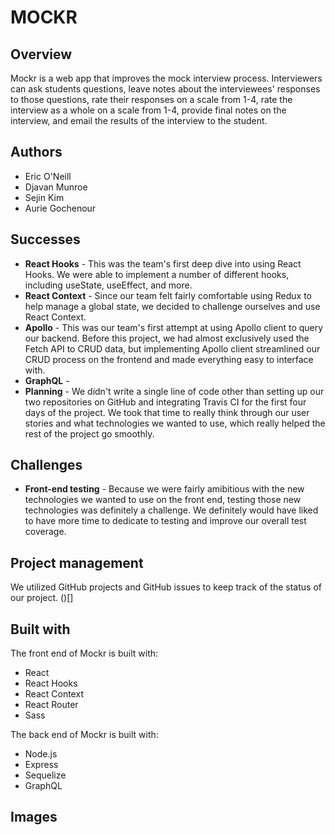 # MOCKR

## Overview
Mockr is a web app that improves the mock interview process. Interviewers can ask students questions, leave notes about the interviewees' responses to those questions, rate their responses on a scale from 1-4, rate the interview as a whole on a scale from 1-4, provide final notes on the interview, and email the results of the interview to the student.

## Authors
* Eric O'Neill
* Djavan Munroe
* Sejin Kim
* Aurie Gochenour

## Successes
* **React Hooks** - This was the team's first deep dive into using React Hooks. We were able to implement a number of different hooks, including useState, useEffect, and more.
* **React Context** - Since our team felt fairly comfortable using Redux to help manage a global state, we decided to challenge ourselves and use React Context.
* **Apollo** - This was our team's first attempt at using Apollo client to query our backend. Before this project, we had almost exclusively used the Fetch API to CRUD data, but implementing Apollo client streamlined our CRUD process on the frontend and made everything easy to interface with.
* **GraphQL** - 
* **Planning** - We didn't write a single line of code other than setting up our two repositories on GitHub and integrating Travis CI for the first four days of the project. We took that time to really think through our user stories and what technologies we wanted to use, which really helped the rest of the project go smoothly. 

## Challenges
* **Front-end testing** - Because we were fairly amibitious with the new technologies we wanted to use on the front end, testing those new technologies was definitely a challenge. We definitely would have liked to have more time to dedicate to testing and improve our overall test coverage.

## Project management
We utilized GitHub projects and GitHub issues to keep track of the status of our project.
()[]

## Built with
The front end of Mockr is built with:
* React
* React Hooks
* React Context
* React Router
* Sass

The back end of Mockr is built with:
* Node.js
* Express
* Sequelize
* GraphQL

## Images